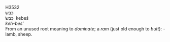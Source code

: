 <body>
  <p>H3532<br>  כּבשׂ  <br> כֶּבֶשׂ  ‎  kebeś  <br><i>keh-bes‘ </i><br>From an unused root meaning to <i>dominate</i>; a <i>ram</i> (just old enough to <i>butt</i>): - lamb, sheep.<br></p>
 </body>